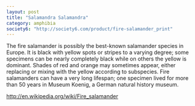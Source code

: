 ```yaml
---
layout: post
title: "Salamandra Salamandra"
category: amphibia
society6: "http://society6.com/product/fire-salamander_print"
---
```


The fire salamander is possibly the best-known salamander species in Europe. It is black with yellow spots or stripes to a varying degree; some specimens can be nearly completely black while on others the yellow is dominant. Shades of red and orange may sometimes appear, either replacing or mixing with the yellow according to subspecies. Fire salamanders can have a very long lifespan; one specimen lived for more than 50 years in Museum Koenig, a German natural history museum.

http://en.wikipedia.org/wiki/Fire_salamander
